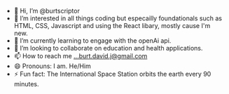 - 👋 Hi, I’m @burtscriptor
- 👀 I’m interested in all things coding but especailly foundationals such as HTML, CSS, Javascript and using the React libary, mostly cause I'm new.
- 🌱 I’m currently learning to engage with the openAi api.
- 💞️ I’m looking to collaborate on education and health applications.
- 📫 How to reach me ...burt.david.j@gmail.com
- 😄 Pronouns: I am. He/Him
- ⚡ Fun fact: The International Space Station orbits the earth every 90 minutes.
<!---
burtscriptor/burtscriptor is a ✨ special ✨ repository because its `README.md` (this file) appears on your GitHub profile.
You can click the Preview link to take a look at your changes.
--->
